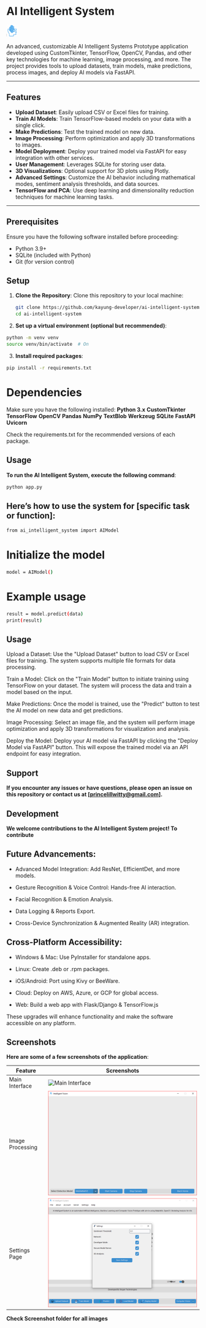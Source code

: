 # AI Intelligent System
<img src="Assets/ai.png" alt="" width="30" height="30">

An advanced, customizable AI Intelligent Systems Prototype application developed using CustomTkinter, TensorFlow, OpenCV, Pandas, and other key technologies for machine learning,  image processing, and more. The project provides tools to upload datasets, train models, make predictions, process images, and deploy AI models via FastAPI.


---

## Features

- **Upload Dataset**: Easily upload CSV or Excel files for training.
- **Train AI Models**: Train TensorFlow-based models on your data with a single click.
- **Make Predictions**: Test the trained model on new data.
- **Image Processing**: Perform optimization and apply 3D transformations to images.
- **Model Deployment**: Deploy your trained model via FastAPI for easy integration with other services.
- **User Management**: Leverages SQLite for storing user data.
- **3D Visualizations**: Optional support for 3D plots using Plotly.
- **Advanced Settings**: Customize the AI behavior including mathematical modes, sentiment analysis thresholds, and data sources.
- **TensorFlow and PCA**: Use deep learning and dimensionality reduction techniques for machine learning tasks.

---

## Prerequisites

Ensure you have the following software installed before proceeding:
- Python 3.9+
- SQLite (included with Python)
- Git (for version control)

## Setup

1. **Clone the Repository**:
   Clone this repository to your local machine:
   ```bash
   git clone https://github.com/kayung-developer/ai-intelligent-system.git
   cd ai-intelligent-system
   ```
2. **Set up a virtual environment (optional but recommended)**:
```bash
python -m venv venv
source venv/bin/activate  # On
```
3. **Install required packages**:
```bash
pip install -r requirements.txt
```


# Dependencies
Make sure you have the following installed:
**Python 3.x**
**CustomTkinter**
**TensorFlow**
**OpenCV**
**Pandas**
**NumPy**
**TextBlob**
**Werkzeug**
**SQLite**
**FastAPI**
**Uvicorn**

Check the requirements.txt for the recommended versions of each package.
## Usage
**To run the AI Intelligent System, execute the following command**:
```bash
python app.py
```
## Here’s how to use the system for [specific task or function]:

```bash
from ai_intelligent_system import AIModel
```
# Initialize the model
```bash
model = AIModel()
```
# Example usage
```bash
result = model.predict(data)
print(result)
```
## Usage
Upload a Dataset: Use the "Upload Dataset" button to load CSV or Excel files for training. The system supports multiple file formats for data processing.

Train a Model: Click on the "Train Model" button to initiate training using TensorFlow on your dataset. The system will process the data and train a model based on the input.

Make Predictions: Once the model is trained, use the "Predict" button to test the AI model on new data and get predictions.

Image Processing: Select an image file, and the system will perform image optimization and apply 3D transformations for visualization and analysis.

Deploy the Model: Deploy your AI model via FastAPI by clicking the "Deploy Model via FastAPI" button. This will expose the trained model via an API endpoint for easy integration.



## Support
**If you encounter any issues or have questions, please open an issue on this repository or contact us at [princelillwitty@gmail.com].**

## Development
**We welcome contributions to the AI Intelligent System project! To contribute**


## Future Advancements:

- Advanced Model Integration: Add ResNet, EfficientDet, and more models.

- Gesture Recognition & Voice Control: Hands-free AI interaction.

- Facial Recognition & Emotion Analysis.

- Data Logging & Reports Export.

- Cross-Device Synchronization & Augmented Reality (AR) integration.
  

## Cross-Platform Accessibility:

- Windows & Mac: Use PyInstaller for standalone apps.

- Linux: Create .deb or .rpm packages.

- iOS/Android: Port using Kivy or BeeWare.

- Cloud: Deploy on AWS, Azure, or GCP for global access.

- Web: Build a web app with Flask/Django & TensorFlow.js

These upgrades will enhance functionality and make the software accessible on any platform.


## Screenshots
**Here are some of a few screenshots of the application**:

| Feature            | Screenshots                                     |
|--------------------|-------------------------------------------------|
| Main Interface      | ![Main Interface](screenshots/3Dview.png)      |
| Image Processing    | ![Image Processing](screenshots/cv.png)          |
| Settings Page       | ![Settings Page](screenshots/settings.png) |

**Check Screenshot folder for all images**
